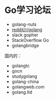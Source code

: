 

# Go学习论坛

* golang-nuts
* [reddit/r/golang](https://www.reddit.com/r/golang/)
* slack gopher
* StackOverflow Go
* golangbridge

国内的：
* golangtc
* gocn
* studygolang
* golang-china
* golangweb.com
* golang.ltd
